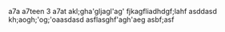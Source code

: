 a7a a7teen 3 a7at
akl;gha'gljagl'ag'
fjkagfliadhdgf;lahf
asddasd
kh;aogh;'og;'oaasdasd
asflasghf'agh'aeg
asbf;asf
